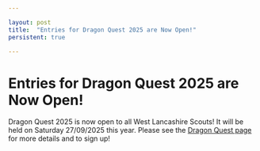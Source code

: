 ```yaml
---

layout: post
title:  "Entries for Dragon Quest 2025 are Now Open!"
persistent: true

---
```


# Entries for Dragon Quest 2025 are Now Open!

Dragon Quest 2025 is now open to all West Lancashire Scouts! It will be held on Saturday 27/09/2025 this year. Please see the [Dragon Quest page](https://newlongtonscouts.com/dragonquest/dragonquest.html) for more details and to sign up!